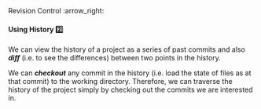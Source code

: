 <link rel="stylesheet" href="{{baseUrl}}/css/textbook.css">

<div class="website-content">

<div id="path">Revision Control :arrow_right: </div>

<div id="title">

#### Using History :two:

</div>

<div id="body">

We can view the history of a project as a series of past commits and also **_diff_** (i.e. to see the differences) between two points in the history.

We can **_checkout_** any commit in the history (i.e. load the state of files as at that commit) to the working directory. Therefore, we can traverse the history of the project simply by checking out the commits we are interested in.

</div>

<div id="extras">
<div>

</div>
